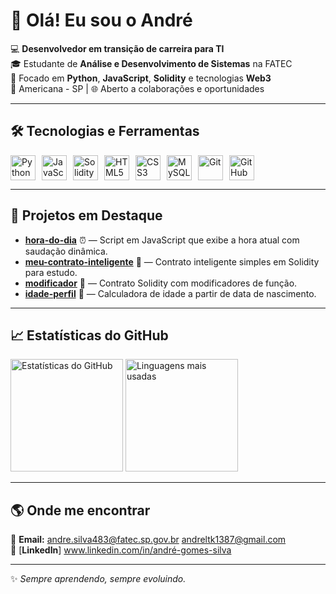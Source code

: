 # 👋 Olá! Eu sou o André  

💻 **Desenvolvedor em transição de carreira para TI**  
🎓 Estudante de **Análise e Desenvolvimento de Sistemas** na FATEC  
🚀 Focado em **Python**, **JavaScript**, **Solidity** e tecnologias **Web3**  
📍 Americana - SP | 🌐 Aberto a colaborações e oportunidades  

---

## 🛠️ Tecnologias e Ferramentas  
<div style="display: flex; gap: 10px;">
  <img src="https://cdn.jsdelivr.net/gh/devicons/devicon/icons/python/python-original.svg" width="40" title="Python"/>
  <img src="https://cdn.jsdelivr.net/gh/devicons/devicon/icons/javascript/javascript-original.svg" width="40" title="JavaScript"/>
  <img src="https://cdn.jsdelivr.net/gh/devicons/devicon/icons/solidity/solidity-original.svg" width="40" title="Solidity"/>
  <img src="https://cdn.jsdelivr.net/gh/devicons/devicon/icons/html5/html5-original.svg" width="40" title="HTML5"/>
  <img src="https://cdn.jsdelivr.net/gh/devicons/devicon/icons/css3/css3-original.svg" width="40" title="CSS3"/>
  <img src="https://cdn.jsdelivr.net/gh/devicons/devicon/icons/mysql/mysql-original.svg" width="40" title="MySQL"/>
  <img src="https://cdn.jsdelivr.net/gh/devicons/devicon/icons/git/git-original.svg" width="40" title="Git"/>
  <img src="https://cdn.jsdelivr.net/gh/devicons/devicon/icons/github/github-original.svg" width="40" title="GitHub"/>
</div>

---

## 📌 Projetos em Destaque  
- [**hora-do-dia**](https://github.com/Gsilva-andre/hora-do-dia) ⏰ — Script em JavaScript que exibe a hora atual com saudação dinâmica.  
- [**meu-contrato-inteligente**](https://github.com/Gsilva-andre/meu-smart-contract) 📜 — Contrato inteligente simples em Solidity para estudo.  
- [**modificador**](https://github.com/Gsilva-andre/modificador) 🔐 — Contrato Solidity com modificadores de função.  
- [**idade-perfil**](https://github.com/Gsilva-andre/idade-perfil) 📆 — Calculadora de idade a partir de data de nascimento.  

---

## 📈 Estatísticas do GitHub  
<div>
  <img height="180em" src="https://github-readme-stats.vercel.app/api?username=Gsilva-andre&show_icons=true&theme=radical" alt="Estatísticas do GitHub"/>
  <img height="180em" src="https://github-readme-stats.vercel.app/api/top-langs/?username=Gsilva-andre&layout=compact&theme=radical" alt="Linguagens mais usadas"/>
</div>

---

## 🌎 Onde me encontrar  
📧 **Email:** andre.silva483@fatec.sp.gov.br  andreltk1387@gmail.com  
💼 [**LinkedIn**] www.linkedin.com/in/andré-gomes-silva

---
✨ _Sempre aprendendo, sempre evoluindo._
